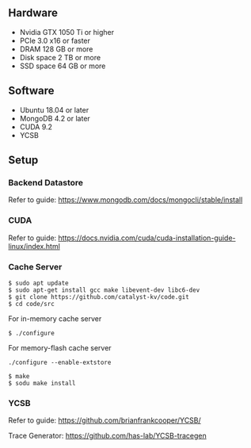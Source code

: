 ## Hardware
- Nvidia GTX 1050 Ti or higher
- PCIe 3.0 x16 or faster
- DRAM 128 GB or more
- Disk space 2 TB or more
- SSD space 64 GB or more
## Software
- Ubuntu 18.04 or later
- MongoDB 4.2 or later
- CUDA 9.2 
- YCSB

## Setup
### Backend Datastore
Refer to guide: https://www.mongodb.com/docs/mongocli/stable/install

### CUDA
Refer to guide: https://docs.nvidia.com/cuda/cuda-installation-guide-linux/index.html

### Cache Server
```shell
$ sudo apt update
$ sudo apt-get install gcc make libevent-dev libc6-dev
$ git clone https://github.com/catalyst-kv/code.git
$ cd code/src
```
For in-memory cache server
```shell
$ ./configure
```
For memory-flash cache server
```shell
./configure --enable-extstore
```
```shell
$ make
$ sodu make install
```

### YCSB
Refer to guide: https://github.com/brianfrankcooper/YCSB/

Trace Generator: https://github.com/has-lab/YCSB-tracegen


